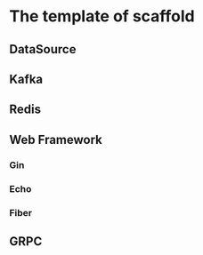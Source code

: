 # The template of scaffold
## DataSource
## Kafka
## Redis
## Web Framework
### Gin
### Echo
### Fiber
## GRPC

